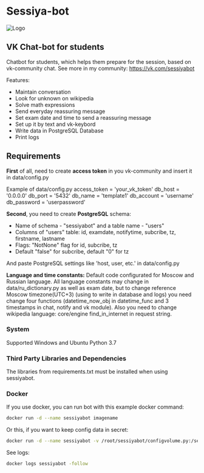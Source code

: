 # Sessiya-bot

![Logo](https://camo.githubusercontent.com/29fe12ed3ec7c9493f63eab6ce2f76a8ee6ebff2/68747470733a2f2f73756e392d32382e757365726170692e636f6d2f633835363032302f763835363032303232352f64326164382f68336e686444564e35716b2e6a7067)

## VK Chat-bot for students

Chatbot for students, which helps them prepare for the session, based on vk-community chat. See more in my community: <https://vk.com/sessiyabot>

Features:

+ Maintain conversation
+ Look for unknown on wikipedia
+ Solve math expressions
+ Send everyday reassuring message
+ Set exam date and time to send a reassuring message
+ Set up it by text and vk-keybord
+ Write data in PostgreSQL Database
+ Print logs

## Requirements

**First** of all, need to create **access token** in you vk-community and insert it in data/config.py

Example of data/config.py
access_token = 'your_vk_token'
db_host = '0.0.0.0'
db_port = '5432'
db_name = 'template1'
db_account = 'username'
db_password = 'userpassword'

**Second**, you need to create **PostgreSQL** schema:

+ Name of schema - "sessiyabot" and a table name - "users"
+ Columns of "users" table: id, examdate, notifytime, subcribe, tz, firstname, lastname
+ Flags: "NotNone" flag for id, subcribe, tz
+ Default "false" for subcribe, default "0" for tz

And paste PostgreSQL settings like 'host, user, etc.' in data/config.py

**Language and time constants:**
Default code configurated for Moscow and Russian language. All language constants may change in data/ru_dictionary.py as well as exam date, but to change reference Moscow timezone(UTC+3) (using to write in database and logs) you need change four functions (datetime_now_obj in datetime_func and 3 timestamps in chat, notify and vk module). Also you need to change wikipedia language: core/engine find_in_internet in request string.

### System

Supported Windows and Ubuntu
Python 3.7

### Third Party Libraries and Dependencies

The  libraries  from requirements.txt must be installed when using sessiyabot.

### Docker

If you use  docker, you can run bot with this example docker command:

```bash
docker run -d --name sessiyabot imagename
```

Or this, if you want to keep config data in secret:

```bash
docker run -d --name sessiyabot -v /root/sessiyabot/configvolume.py:/sessiyabot/data/config.py imagename
```

See logs:

```bash
docker logs sessiyabot -follow
```